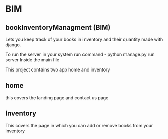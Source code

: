 # BIM
## bookInventoryManagment (BIM)
Lets you keep track of your books in inventory and their quantity made with django.

To run the server in your system run command - python manage.py run server Inside the main file

This project contains two app home and inventory

## home
this covers the landing page and contact us page

## Inventory
This covers the page in which you can add or remove books from your inventory
